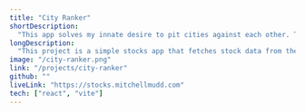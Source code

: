 ```yaml
---
title: "City Ranker"
shortDescription:
  "This app solves my innate desire to pit cities against each other. This was the first time I've implemented a CORS Proxy to get one of my third-party APIs to work. I love that I can use my GitHub account to login."
longDescription:
  "This project is a simple stocks app that fetches stock data from the Finage API. It uses the Vite build tool and the React framework. The app fetches stock data from the Finage API and displays it in a table. The app also has a search bar that allows users to search for a specific stock by symbol."
image: "/city-ranker.png"
link: "/projects/city-ranker"
github: ""
liveLink: "https://stocks.mitchellmudd.com"
tech: ["react", "vite"]
---
```

